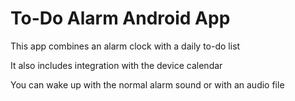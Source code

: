 # To-Do Alarm Android App

This app combines an alarm clock with a daily to-do list

It also includes integration with the device calendar

You can wake up with the normal alarm sound or with an audio file
